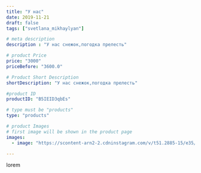 ```yaml
---
title: "У нас"
date: 2019-11-21
draft: false
tags: ["svetlana_mikhaylyan"]

# meta description
description : "У нас снежок,погодка прелесть"

# product Price
price: "3000"
priceBefore: "3600.0"

# Product Short Description
shortDescription: "У нас снежок,погодка прелесть"

#product ID
productID: "B5IEID3qbEs"

# type must be "products"
type: "products"

# product Images
# first image will be shown in the product page
images:
  - image: "https://scontent-arn2-2.cdninstagram.com/v/t51.2885-15/e35/73314413_1508696575951236_5449745879582500314_n.jpg?tp=1&_nc_ht=scontent-arn2-2.cdninstagram.com&_nc_cat=100&_nc_ohc=vuO--rZGBy8AX88VZ66&oh=1313034eeeaf8437d5df854bb4c0c12e&oe=60752AC7&ig_cache_key=MjE4MjAxMjE2NTU1Nzk1NjkwOA%3D%3D.2"

---
```

lorem
